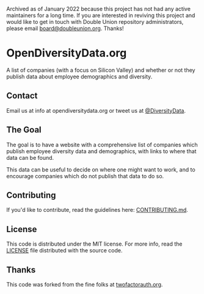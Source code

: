 Archived as of January 2022 because this project has not had any active maintainers for a long time. If you are interested in reviving this project and would like to get in touch with Double Union repository administrators, please email board@doubleunion.org. Thanks!

OpenDiversityData.org 
=================

A list of companies (with a focus on Silicon Valley) and whether or not they publish data about employee demographics and diversity.

## Contact

Email us at info at opendiversitydata.org or tweet us at <a href="https://twitter.com/DiversityData">@DiversityData</a>.

## The Goal

The goal is to have a website with a comprehensive list of companies which publish employee diversity data and demographics, with links to where that data can be found.

This data can be useful to decide on where one might want to work, and to encourage companies which do not publish that data to do so.

## Contributing

If you'd like to contribute, read the guidelines here:
[CONTRIBUTING.md][contrib].

## License

This code is distributed under the MIT license. For more info, read the
[LICENSE][license] file distributed with the source code.

## Thanks

This code was forked from the fine folks at <a href="http://twofactorauth.org">twofactorauth.org</a>.

[contrib]: /CONTRIBUTING.md
[license]: /LICENSE
